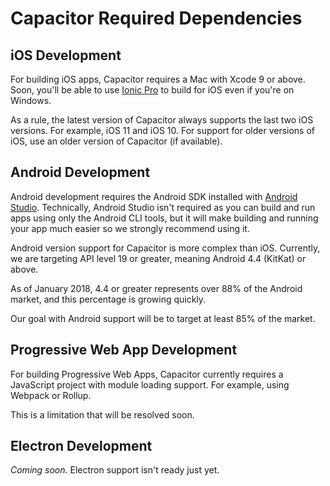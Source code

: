 # Capacitor Required Dependencies

## iOS Development

For building iOS apps, Capacitor requires a Mac with Xcode 9 or above. Soon, you'll be able to use [Ionic Pro](http://ionicframework.com/pro) to build for iOS even if you're on Windows.

As a rule, the latest version of Capacitor always supports the last two iOS versions. For example, iOS 11 and iOS 10. For support for older versions of iOS, use an older version of Capacitor (if available).

## Android Development

Android development requires the Android SDK installed with [Android Studio](https://developer.android.com/studio/index.html). Technically, Android Studio isn't required as you can build and run apps using only the Android CLI tools, but it will make building and running your app much easier so we strongly recommend using it.

Android version support for Capacitor is more complex than iOS. Currently, we are targeting API level 19 or greater, meaning Android 4.4 (KitKat) or above.

As of January 2018, 4.4 or greater represents over 88% of the Android market, and this percentage is growing quickly.

Our goal with Android support will be to target at least 85% of the market.

## Progressive Web App Development

For building Progressive Web Apps, Capacitor currently requires a JavaScript project with module loading support. For example, using Webpack or Rollup.

This is a limitation that will be resolved soon.

## Electron Development

*Coming soon.* Electron support isn't ready just yet.